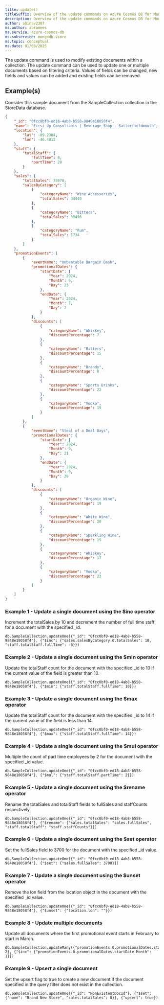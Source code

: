 ```yaml
---
title: update()
titleSuffix: Overview of the update commands on Azure Cosmos DB for MongoDB vCore
description: Overview of the update commands on Azure Cosmos DB for MongoDB vCore
author: abinav2307
ms.author: abramees
ms.service: azure-cosmos-db
ms.subservice: mongodb-vcore
ms.topic: conceptual
ms.date: 01/03/2025
---
```


The update command is used to modify existing documents within a collection. The update command can be used to update one or multiple documents based on filtering criteria. Values of fields can be changed, new fields and values can be added and existing fields can be removed.

## Example(s)
Consider this sample document from the SampleCollection collection in the StoreData database.

```json
{
    "_id": "0fcc0bf0-ed18-4ab8-b558-9848e18058f4",
    "name": "First Up Consultants | Beverage Shop - Satterfieldmouth",
    "location": {
        "lat": -89.2384,
        "lon": -46.4012
    },
    "staff": {
        "totalStaff": {
            "fullTime": 8,
            "partTime": 20
        }
    },
    "sales": {
        "totalSales": 75670,
        "salesByCategory": [
            {
                "categoryName": "Wine Accessories",
                "totalSales": 34440
            },
            {
                "categoryName": "Bitters",
                "totalSales": 39496
            },
            {
                "categoryName": "Rum",
                "totalSales": 1734
            }
        ]
    },
    "promotionEvents": [
        {
            "eventName": "Unbeatable Bargain Bash",
            "promotionalDates": {
                "startDate": {
                    "Year": 2024,
                    "Month": 6,
                    "Day": 23
                },
                "endDate": {
                    "Year": 2024,
                    "Month": 7,
                    "Day": 2
                }
            },
            "discounts": [
                {
                    "categoryName": "Whiskey",
                    "discountPercentage": 7
                },
                {
                    "categoryName": "Bitters",
                    "discountPercentage": 15
                },
                {
                    "categoryName": "Brandy",
                    "discountPercentage": 8
                },
                {
                    "categoryName": "Sports Drinks",
                    "discountPercentage": 22
                },
                {
                    "categoryName": "Vodka",
                    "discountPercentage": 19
                }
            ]
        },
        {
            "eventName": "Steal of a Deal Days",
            "promotionalDates": {
                "startDate": {
                    "Year": 2024,
                    "Month": 9,
                    "Day": 21
                },
                "endDate": {
                    "Year": 2024,
                    "Month": 9,
                    "Day": 29
                }
            },
            "discounts": [
                {
                    "categoryName": "Organic Wine",
                    "discountPercentage": 19
                },
                {
                    "categoryName": "White Wine",
                    "discountPercentage": 20
                },
                {
                    "categoryName": "Sparkling Wine",
                    "discountPercentage": 19
                },
                {
                    "categoryName": "Whiskey",
                    "discountPercentage": 17
                },
                {
                    "categoryName": "Vodka",
                    "discountPercentage": 23
                }
            ]
        }
    ]
}
```

### Example 1 - Update a single document using the $inc operator

Increment the totalSales by 10 and decrement the number of full time staff for a document with the specified _id.

```mongodb
db.SampleCollection.updateOne({"_id": "0fcc0bf0-ed18-4ab8-b558-9848e18058f4"}, {"$inc": {"sales.salesByCategory.0.totalSales": 10, "staff.totalStaff.fullTime": -6}})
```

### Example 2 - Update a single document using the $min operator

Update the totalStaff count for the document with the specified _id to 10 if the current value of the field is greater than 10.

```mongodb
db.SampleCollection.updateOne({"_id": "0fcc0bf0-ed18-4ab8-b558-9848e18058f4"}, {"$min": {"staff.totalStaff.fullTime": 10}})
```

### Example 3 - Update a single document using the $max operator 

Update the totalStaff count for the document with the specified _id to 14 if the current value of the field is less than 14.

```mongodb
db.SampleCollection.updateOne({"_id": "0fcc0bf0-ed18-4ab8-b558-9848e18058f4"}, {"$max": {"staff.totalStaff.fullTime": 14}})
```

### Example 4 - Update a single document using the $mul operator

Multiple the count of part time employees by 2 for the document with the specified _id value.

```mongodb
db.SampleCollection.updateOne({"_id": "0fcc0bf0-ed18-4ab8-b558-9848e18058f4"}, {"$mul": {"staff.totalStaff.partTime": 2}})
```

### Example 5 - Update a single document using the $rename operator

Rename the totalSales and totalStaff fields to fullSales and staffCounts respectively.

```mongodb
db.SampleCollection.updateOne({"_id": "0fcc0bf0-ed18-4ab8-b558-9848e18058f4"}, {"$rename": {"sales.totalSales": "sales.fullSales", "staff.totalStaff": "staff.staffCounts"}})
```

### Example 6 - Update a single document using the $set operator

Set the fullSales field to 3700 for the document with the specified _id value.

```mongodb
db.SampleCollection.updateOne({"_id": "0fcc0bf0-ed18-4ab8-b558-9848e18058f4"}, {"$set": {"sales.fullSales": 3700}})
```

### Example 7 - Update a single document using the $unset operator

Remove the lon field from the location object in the document with the specified _id value.

```mongodb
db.SampleCollection.updateOne({"_id": "0fcc0bf0-ed18-4ab8-b558-9848e18058f4"}, {"$unset": {"location.lon": ""}})
```

### Example 8 - Update multiple documents

Update all documents where the first promotional event starts in February to start in March.

```mongodb
db.SampleCollection.updateMany({"promotionEvents.0.promotionalDates.startDate.Month": 2}, {"$inc": {"promotionEvents.0.promotionalDates.startDate.Month": 1}})
```

### Example 9 - Upsert a single document

Set the upsert flag to true to create a new document if the document specified in the query filter does not exist in the collection.
```mongodb
db.SampleCollection.updateOne({"_id": "NonExistentDocId"}, {"$set": {"name": "Brand New Store", "sales.totalSales": 0}}, {"upsert": true})
```
